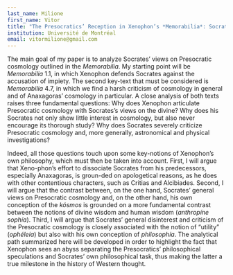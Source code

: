 ```yaml
---
last_name: Milione
first_name: Vitor
title: "The Presocratics’ Reception in Xenophon’s *Memorabilia*: Socrates’ Views on Cosmology"
institution: Université de Montréal
email: vitormilione@gmail.com
---
```


The main goal of my paper is to analyze Socrates’ views on Presocratic cosmology outlined in the *Memorabilia*. My starting point will be *Memorabilia* 1.1, in which Xenophon defends Socrates against the accusation of impiety. The second key-text that must be considered is *Memorabilia* 4.7, in which we find a harsh criticism of cosmology in general and of Anaxagoras’ cosmology in particular. A close analysis of both texts raises three fundamental questions: Why does Xenophon articulate Presocratic cosmology with Socrates’s views on the divine? Why does his Socrates not only show little interest in cosmology, but also never encourage its thorough study? Why does Socrates severely criticize Presocratic cosmology and, more generally, astronomical and physical investigations?

Indeed, all those questions touch upon some key-notions of Xenophon’s own philosophy, which must then be taken into account. First, I will argue that Xeno\-phon’s effort to dissociate Socrates from his predecessors, especially Anaxagoras, is groun\-ded on apologetical reasons, as he does with other contentious characters, such as Critias and Alcibiades. Second, I will argue that the contrast between, on the one hand, Socrates’ general views on Presocratic cosmology and, on the other hand, his own conception of the *kósmos* is grounded on a more fundamental contrast between the notions of divine wisdom and human wisdom (*anthropíne sophía*). Third, I will argue that Socrates’ general disinterest and criticism of the Presocratic cosmology is closely associated with the notion of “utility” (*ophéleia*) but also with his own conception of *philosophía*. The analytical path summarized here will be developed in order to highlight the fact that Xenophon sees an abyss separating the Presocratics’ philosophical speculations and Socrates’ own philosophical task, thus making the latter a true milestone in the history of Western thought.